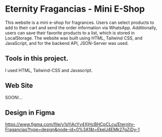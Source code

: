# Eternity Fragancias - Mini E-Shop

This website is a mini e-shop for fragrances. Users can select products to add to their cart and send the order information via WhatsApp. Additionally, users can save their favorite products to a list, which is stored in LocalStorage. The website was built using HTML, Tailwind CSS, and JavaScript, and for the backend API, JSON-Server was used.

## Tools in this project.

I used HTML, Tailwind-CSS and Javascript.

## Web Site

SOON!...

## Design in Figma

https://www.figma.com/file/y1sYiAcYv4XjHcBHCpCLcu/Eternity-Fragancias?type=design&node-id=0%3A1&t=EkelJ4EMk27gZiDy-1
